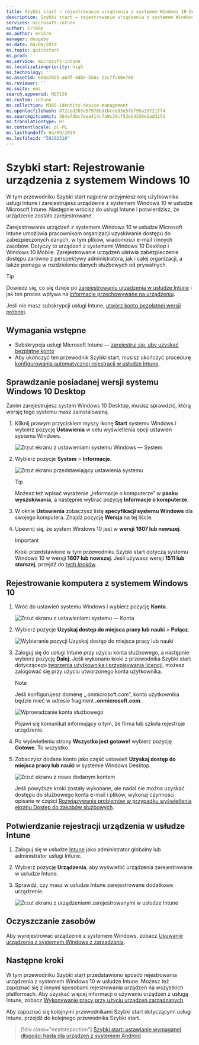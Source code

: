 ```yaml
---
title: Szybki start — rejestrowanie urządzenia z systemem Windows 10 Desktop w usłudze Microsoft Intune
description: Szybki start — rejestrowanie urządzenia z systemem Windows 10 Desktop w usłudze Microsoft Intune za pomocą Portalu firmy.
services: microsoft-intune
author: ErikRe
ms.author: erikre
manager: dougeby
ms.date: 04/08/2019
ms.topic: quickstart
ms.prod: ''
ms.service: microsoft-intune
ms.localizationpriority: high
ms.technology: ''
ms.assetid: 658a7655-a6df-4dbe-b56c-22c7fc60e706
ms.reviewer: ''
ms.suite: ems
search.appverid: MET150
ms.custom: intune
ms.collection: M365-identity-device-management
ms.openlocfilehash: 872cbd203a57976bd1bceb83e5fbf95a15721ff4
ms.sourcegitcommit: 364a7dbc7eaa414c7a9c39cf53eb4250e1ad3151
ms.translationtype: HT
ms.contentlocale: pl-PL
ms.lasthandoff: 04/09/2019
ms.locfileid: "59292310"
---
```

# <a name="quickstart-enroll-your-windows-10-device"></a>Szybki start: Rejestrowanie urządzenia z systemem Windows 10

W tym przewodniku Szybki start najpierw przyjmiesz rolę użytkownika usługi Intune i zarejestrujesz urządzenie z systemem Windows 10 w usłudze Microsoft Intune. Następnie wrócisz do usługi Intune i potwierdzisz, że urządzenie zostało zarejestrowane.

Zarejestrowanie urządzeń z systemem Windows 10 w usłudze Microsoft Intune umożliwia pracownikom organizacji uzyskiwanie dostępu do zabezpieczonych danych, w tym plików, wiadomości e-mail i innych zasobów. Dotyczy to urządzeń z systemami Windows 10 Desktop i Windows 10 Mobile. Zarejestrowanie urządzeń ułatwia zabezpieczenie dostępu zarówno z perspektywy administratora, jak i całej organizacji, a także pomaga w rozdzieleniu danych służbowych od prywatnych.

> [!TIP]
> Dowiedz się, co się dzieje po [zarejestrowaniu urządzenia w usłudze Intune](/intune-user-help/what-happens-if-you-install-the-company-portal-app-and-enroll-your-device-in-intune-windows) i jak ten proces wpływa na [informacje przechowywane na urządzeniu](/intune-user-help/what-info-can-your-company-see-when-you-enroll-your-device-in-intune).

Jeśli nie masz subskrypcji usługi Intune, [utwórz konto bezpłatnej wersji próbnej](free-trial-sign-up.md).

## <a name="prerequisites"></a>Wymagania wstępne

- Subskrypcja usługi Microsoft Intune — [zarejestruj się, aby uzyskać bezpłatne konto](free-trial-sign-up.md)
- Aby ukończyć ten przewodnik Szybki start, musisz ukończyć procedurę [konfigurowania automatycznej rejestracji w usłudze Intune](quickstart-setup-auto-enrollment.md).

## <a name="confirm-your-windows-10-desktop-version"></a>Sprawdzanie posiadanej wersji systemu Windows 10 Desktop

Zanim zarejestrujesz system Windows 10 Desktop, musisz sprawdzić, którą wersję tego systemu masz zainstalowaną.

1. Kliknij prawym przyciskiem myszy ikonę **Start** systemu Windows i wybierz pozycję **Ustawienia** w celu wyświetlenia opcji ustawień systemu Windows.

   ![Zrzut ekranu z ustawieniami systemu Windows — System](media/quickstart-enroll-windows-device/quickstart-enroll-windows-device-01.png)

2. Wybierz pozycje **System** > **Informacje**. 

   ![Zrzut ekranu przedstawiający ustawienia systemu](media/quickstart-enroll-windows-device/quickstart-enroll-windows-device-02.png)

    > [!TIP]
    > Możesz też wpisać wyrażenie „informacje o komputerze” w **pasku wyszukiwania**, a następnie wybrać pozycję **Informacje o komputerze**.

3. W oknie **Ustawienia** zobaczysz listę **specyfikacji systemu Windows** dla swojego komputera. Znajdź pozycję **Wersja** na tej liście.

4. Upewnij się, że system Windows 10 jest w **wersji** **1607 lub nowszej**.

    > [!IMPORTANT]
    > Kroki przedstawione w tym przewodniku Szybki start dotyczą systemu Windows 10 w wersji **1607 lub nowszej**. Jeśli używasz wersji **1511 lub starszej**, przejdź do [tych kroków](/intune-user-help/enroll-windows-10-device.md).  

## <a name="enroll-windows-10-desktop"></a>Rejestrowanie komputera z systemem Windows 10

1. Wróć do ustawień systemu Windows i wybierz pozycję **Konta**.

   ![Zrzut ekranu z ustawieniami systemu — Konta](media/quickstart-enroll-windows-device/quickstart-enroll-windows-device-03.png)

2. Wybierz pozycje **Uzyskaj dostęp do miejsca pracy lub nauki** > **Połącz**.

    ![Wybieranie pozycji Uzyskaj dostęp do miejsca pracy lub nauki](media/quickstart-enroll-windows-device/quickstart-enroll-windows-device-04.png)

3. Zaloguj się do usługi Intune przy użyciu konta służbowego, a następnie wybierz pozycję **Dalej**. Jeśli wykonano kroki z przewodnika Szybki start dotyczącego [tworzenia użytkownika i przypisywania licencji](quickstart-create-user.md), możesz zalogować się przy użyciu utworzonego konta użytkownika.

    > [!NOTE]
    > Jeśli konfigurujesz domenę „.onmicrosoft.com”, konto użytkownika będzie mieć w adresie fragment **.onmicrosoft.com**. 

   ![Wprowadzanie konta służbowego](media/quickstart-enroll-windows-device/quickstart-enroll-windows-device-05.png)

    Pojawi się komunikat informujący o tym, że firma lub szkoła rejestruje urządzenie.

4. Po wyświetleniu strony **Wszystko jest gotowe!** wybierz pozycję **Gotowe**. To wszystko.

5. Zobaczysz dodane konto jako część ustawień **Uzyskaj dostęp do miejsca pracy lub nauki** w systemie Windows Desktop.

   ![Zrzut ekranu z nowo dodanym kontem](media/quickstart-enroll-windows-device/quickstart-enroll-windows-device-06.png)

    Jeśli powyższe kroki zostały wykonane, ale nadal nie można uzyskać dostępu do służbowego konta e-mail i plików, wykonaj czynności opisane w części [Rozwiązywanie problemów w przypadku wyświetlenia ekranu Dostęp do zasobów służbowych](/intune-user-help/troubleshoot-your-windows-10-device-windows#troubleshooting-steps-to-follow-if-you-see-access-work-or-school).

## <a name="confirm-your-device-enrollment-in-intune"></a>Potwierdzanie rejestracji urządzenia w usłudze Intune

1. Zaloguj się w usłudze [Intune](https://aka.ms/intuneportal) jako administrator globalny lub administrator usługi Intune.
2. Wybierz pozycję **Urządzenia**, aby wyświetlić urządzenia zarejestrowane w usłudze Intune.
3. Sprawdź, czy masz w usłudze Intune zarejestrowane dodatkowe urządzenie.

   ![Zrzut ekranu z urządzeniami zarejestrowanymi w usłudze Intune](media/quickstart-enroll-windows-device/quickstart-enroll-windows-device-07.png)

## <a name="clean-up-resources"></a>Oczyszczanie zasobów

Aby wyrejestrować urządzenie z systemem Windows, zobacz [Usuwanie urządzenia z systemem Windows z zarządzania](/intune-user-help/unenroll-your-device-from-intune-windows).

## <a name="next-steps"></a>Następne kroki

W tym przewodniku Szybki start przedstawiono sposób rejestrowania urządzenia z systemem Windows 10 w usłudze Intune. Możesz też zapoznać się z innymi sposobami rejestrowania urządzeń na wszystkich platformach. Aby uzyskać więcej informacji o używaniu urządzeń z usługą Intune, zobacz [Wykonywanie pracy przy użyciu urządzeń zarządzanych](/intune-user-help/use-managed-devices-to-get-work-done).

Aby zapoznać się kolejnymi przewodnikami Szybki start dotyczącymi usługi Intune, przejdź do kolejnego przewodnika Szybki start.

> [!div class="nextstepaction"]
> [Szybki start: ustawianie wymaganej długości hasła dla urządzeń z systemem Android](quickstart-set-password-length-android.md)
